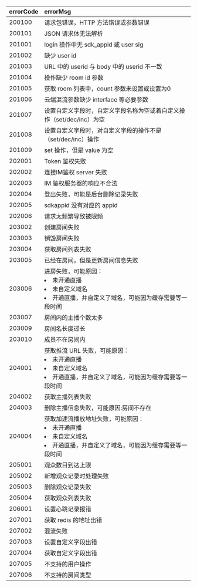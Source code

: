 | errorCode | errorMsg                                                     |
| :-------- | :----------------------------------------------------------- |
| 200100    | 请求包错误，HTTP 方法错误或参数错误                           |
| 200101    |  JSON 请求体无法解析                                           |
| 201001    | login 操作中无 sdk_appid 或 user sig                             |
| 201002    | 缺少 user id                                                  |
| 201003    |  URL 中的 userid 与 body 中的 userid 不一致                          |
| 201004    | 操作缺少 room id 参数                                          |
| 201005    | 获取 room 列表中，count 参数未设置或设置为0                     |
| 201006    | 云端混流参数缺少 interface 等必要参数                          |
| 201007    | 设置自定义字段时，自定义字段名称为空或着自定义操作（set/dec/inc）为空 |
| 201008    | 设置自定义字段时，对自定义字段的操作不是（set/dec/inc）操作    |
| 201009    | set 操作，但是 value 为空                                       |
| 202001    |  Token 鉴权失败                                                |
| 202002    | 连接IM鉴权 server 失败                                         |
| 202003    | IM 鉴权服务器的响应不合法                                     |
| 202004    | 登出失败，可能是后台删除记录失败                             |
| 202005    |  sdkappid 没有对应的 appid                                      |
| 202006    | 请求太频繁导致被限频                                         |
| 203002    | 创建房间失败                                                 |
| 203003    | 销毁房间失败                                                 |
| 203004    | 获取房间列表失败                                             |
| 203005    | 已经在房间，但是更新房间信息失败                             |
| 203006    | 进房失败，可能原因：<li/>未开通直播<li/>未自定义域名<li/>开通直播，并自定义了域名，可能因为缓存需要等一段时间 |
| 203007    | 房间内的主播个数太多                                         |
| 203009    | 房间名长度过长                                               |
| 203010    | 成员不在房间内                                               |
| 204001    | 获取推流 URL 失败，可能原因：<li/>未开通直播<li/>未自定义域名<li/>开通直播，并自定义了域名，可能因为缓存需要等一段时间 |
| 204002    | 获取主播列表失败                                             |
| 204003    | 删除主播信息失败，可能原因:房间不存在                      |
| 204004    | 获取加速流播放地址失败，可能原因：<li/>未开通直播<li/>未自定义域名<li/>开通直播，并自定义了域名，可能因为缓存需要等一段时间 |
| 205001    | 观众数目到达上限                                             |
| 205002    | 新增观众记录时处理失败                                       |
| 205003    | 删除观众记录失败                                             |
| 205004    | 获取观众列表失败                                             |
| 206001    | 设置心跳记录报错                                             |
| 207001    | 获取 redis 的地址出错                                          |
| 207002    | 混流失败                                                     |
| 207003    | 设置自定义字段出错                                           |
| 207004    | 获取自定义字段出错                                           |
| 207005    | 不支持的用户操作                                             |
| 207006    | 不支持的房间类型                                             |
